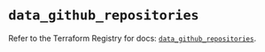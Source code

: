 # `data_github_repositories`

Refer to the Terraform Registry for docs: [`data_github_repositories`](https://registry.terraform.io/providers/integrations/github/5.44.0/docs/data-sources/repositories).
